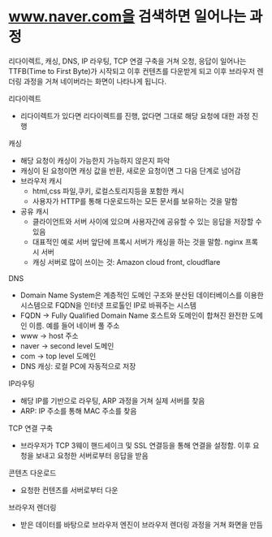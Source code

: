 # www.naver.com을 검색하면 일어나는 과정

리다이렉트, 캐싱, DNS, IP 라우팅, TCP 연결 구축을 거쳐 오청, 응답이 일어나는 TTFB(Time to First Byte)가 시작되고 이후 컨텐츠를 다운받게 되고 이후 브라우저 렌더링 과정을 거쳐 네이버라는 화면이 나타나게 됩니다.

리다이렉트

- 리다이렉트가 있다면 리다이렉트를 진행, 없다면 그대로 해당 요청에 대한 과정 진행

캐싱

- 해당 요청이 캐싱이 가능한지 가능하지 않은지 파악
- 캐싱이 된 요청이면 캐싱 값을 반환, 새로운 요청이면 그 다음 단계로 넘어감
- 브라우저 캐시
  - html,css 파일,쿠키, 로컬스토리지등을 포함한 캐시
  - 사용자가 HTTP를 통해 다운로드하는 모든 문서를 보유하는 것을 말함
- 공유 캐시
  - 클라이언트와 서버 사이에 있으며 사용자간에 공유할 수 있는 응답을 저장할 수 있음
  - 대표적인 예로 서버 앞단에 프록시 서버가 캐싱을 하는 것을 말함. nginx 프록시 서버
  - 캐싱 서버로 많이 쓰이는 것: Amazon cloud front, cloudflare

DNS

- Domain Name System은 계층적인 도메인 구조와 분산된 데이터베이스를 이용한 시스템으로 FQDN을 인터넷 프로톨인 IP로 바꿔주는 시스템
- FQDN → Fully Qualified Domain Name 호스트와 도메인이 합쳐진 완전한 도메인 이름. 예를 들어 네이버 풀 주소
- www → host 주소
- naver → second level 도메인
- com → top level 도메인
- DNS 캐싱: 로컬 PC에 자동적으로 저장

IP라우팅

- 해당 IP를 기반으로 라우팅, ARP 과정을 거쳐 실제 서버를 찾음
- ARP: IP 주소를 통해 MAC 주소를 찾음

TCP 연결 구축

- 브라우저가 TCP 3웨이 핸드세이크 및 SSL 연결등을 통해 연결을 설정함. 이후 요청을 보내고 요청한 서버로부터 응답을 받음

콘텐츠 다운로드

- 요청한 컨텐츠를 서버로부터 다운

브라우저 렌더링

- 받은 데이터를 바탕으로 브라우저 엔진이 브라우저 렌더링 과정을 거쳐 화면을 만듬
